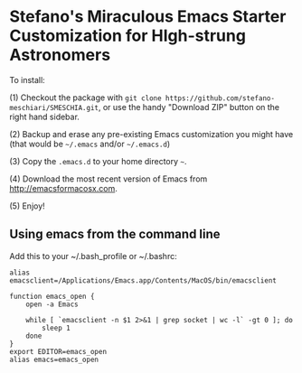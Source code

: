 # Stefano's Miraculous Emacs Starter Customization for HIgh-strung Astronomers

To install:

(1) Checkout the package with `git clone
https://github.com/stefano-meschiari/SMESCHIA.git`, or use the handy
"Download ZIP" button on the right hand sidebar.

(2) Backup and erase any pre-existing Emacs customization you might
have (that would be `~/.emacs` and/or `~/.emacs.d`)

(3) Copy the `.emacs.d` to your home directory `~`.

(4) Download the most recent version of Emacs from
http://emacsformacosx.com.

(5) Enjoy!

## Using emacs from the command line ##
Add this to your ~/.bash_profile or ~/.bashrc:

    alias emacsclient=/Applications/Emacs.app/Contents/MacOS/bin/emacsclient
    
    function emacs_open {
        open -a Emacs

        while [ `emacsclient -n $1 2>&1 | grep socket | wc -l` -gt 0 ]; do
            sleep 1
        done
    }
    export EDITOR=emacs_open
    alias emacs=emacs_open

